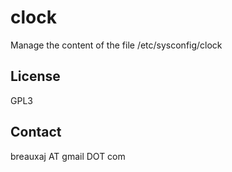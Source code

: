 clock
=====

Manage the content of the file /etc/sysconfig/clock

License
-------
GPL3

Contact
-------
breauxaj AT gmail DOT com
